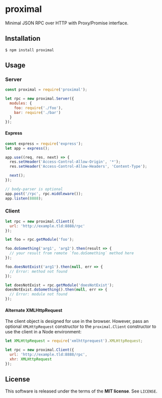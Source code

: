 proximal
========
Minimal JSON RPC over HTTP with Proxy/Promise interface.

Installation
------------

    $ npm install proximal

Usage
-----

### Server
```javascript
const proximal = require('proximal');

let rpc = new proximal.Server({
  modules: {
    foo: require('./foo'),
    bar: require('./bar')
  }
});

```

#### Express
```javascript
const express = require('express');
let app = express();

app.use((req, res, next) => {
  res.setHeader('Access-Control-Allow-Origin', '*');
  res.setHeader('Access-Control-Allow-Headers', 'Content-Type');

  next();
});

// body-parser is optional
app.post('/rpc', rpc.middleware());
app.listen(8888);
```

### Client
```javascript
let rpc = new proximal.Client({
  url: 'http://example.tld:8888/rpc'
});

let foo = rpc.getModule('foo');

foo.doSomething('arg1', 'arg2').then(result => {
  // your result from remote `foo.doSomething` method here
});

foo.doesNotExist('arg1').then(null, err => {
  // Error: method not found
});

let doesNotExist = rpc.getModule('doesNotExist');
doesNotExist.doSomething().then(null, err => {
  // Error: module not found
});
```

#### Alternate XMLHttpRequest
The client object is designed for use in the browser. However, pass an optional
`XMLHttpRequest` constructor to the `proximal.Client` constructor to use the
client in a Node environment:

```javascript
let XMLHttpRequest = require('xmlhttprequest').XMLHttpRequest;

let rpc = new proximal.Client({
  url: 'http://example.tld:8888/rpc',
  xhr: XMLHttpRequest
});
```

License
-------
This software is released under the terms of the **MIT license**. See `LICENSE`.
